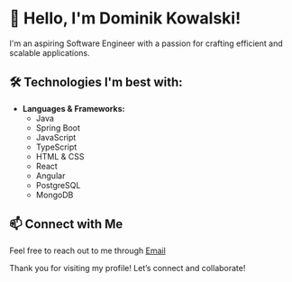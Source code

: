 # 👋 Hello, I'm Dominik Kowalski!

I'm an aspiring Software Engineer with a passion for crafting efficient and scalable applications. 

## 🛠️ Technologies I'm best with:

- **Languages & Frameworks:**
  - Java
  - Spring Boot
  - JavaScript
  - TypeScript
  - HTML & CSS
  - React
  - Angular
  - PostgreSQL
  - MongoDB

## 📫 Connect with Me

Feel free to reach out to me through [Email](dominikkowalski331@gmail.com)

Thank you for visiting my profile! Let’s connect and collaborate!
